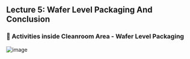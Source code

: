 ## Lecture 5: Wafer Level Packaging And Conclusion 

### 📌 Activities inside Cleanroom Area - Wafer Level Packaging

![image](https://github.com/user-attachments/assets/59f7d6ba-2d60-49ad-a487-1e9ed9b0f765)
